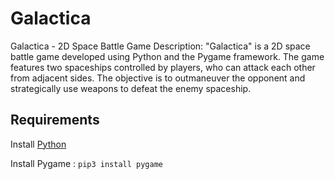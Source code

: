 # Galactica
Galactica - 2D Space Battle Game
Description: "Galactica" is a 2D space battle game developed using Python and the Pygame framework. The game features two spaceships controlled by players,
who can attack each other from adjacent sides. 
The objective is to outmaneuver the opponent and strategically use weapons to defeat the enemy spaceship.


## Requirements 

Install [Python](https://www.python.org/downloads/)


Install Pygame : ```pip3 install pygame```

